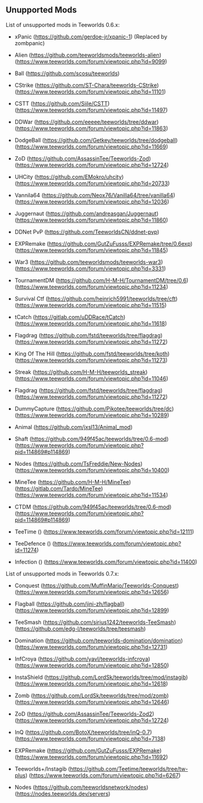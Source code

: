 ## Unupported Mods

List of unsupported mods in Teeworlds 0.6.x:

- xPanic (https://github.com/gerdoe-jr/xpanic-1) (Replaced by zombpanic)

- Alien (https://github.com/teeworldsmods/teeworlds-alien) (https://www.teeworlds.com/forum/viewtopic.php?id=9099)
- Ball (https://github.com/scosu/teeworlds)
- CStrike (https://github.com/ST-Chara/teeworlds-CStrike) (https://www.teeworlds.com/forum/viewtopic.php?id=11101)
- CSTT (https://github.com/Siile/CSTT) (https://www.teeworlds.com/forum/viewtopic.php?id=11497)
- DDWar (https://github.com/eeeee/teeworlds/tree/ddwar) (https://www.teeworlds.com/forum/viewtopic.php?id=11863)
- DodgeBall (https://github.com/Getkey/teeworlds/tree/dodgeball) (https://www.teeworlds.com/forum/viewtopic.php?id=11669)
- ZoD (https://github.com/AssassinTee/Teeworlds-Zod) (https://www.teeworlds.com/forum/viewtopic.php?id=12724)
- UHCity (https://github.com/EMokro/uhcity) (https://www.teeworlds.com/forum/viewtopic.php?id=20733)
- Vannila64 (https://github.com/Neox76/Vanilla64/tree/vanilla64) (https://www.teeworlds.com/forum/viewtopic.php?id=12036)
- Juggernaut (https://github.com/andreasgan/Juggernaut) (https://www.teeworlds.com/forum/viewtopic.php?id=11860)
- DDNet PvP (https://github.com/TeeworldsCN/ddnet-pvp)

- EXPRemake (https://github.com/GutZuFusss/EXPRemake/tree/0.6exp) (https://www.teeworlds.com/forum/viewtopic.php?id=11845)
- War3 (https://github.com/teeworldsmods/teeworlds-war3) (https://www.teeworlds.com/forum/viewtopic.php?id=3331)
- TournamentDM (https://github.com/H-M-H/TournamentDM/tree/0.6) (https://www.teeworlds.com/forum/viewtopic.php?id=11234)
- Survival Ctf (https://github.com/heinrich5991/teeworlds/tree/cft) (https://www.teeworlds.com/forum/viewtopic.php?id=11515)
- tCatch (https://gitlab.com/uDDRace/tCatch) (https://www.teeworlds.com/forum/viewtopic.php?id=11618)
- Flagdrag (https://github.com/fstd/teeworlds/tree/flagdrag) (https://www.teeworlds.com/forum/viewtopic.php?id=11272)
- King Of The Hill (https://github.com/fstd/teeworlds/tree/koth) (https://www.teeworlds.com/forum/viewtopic.php?id=11273)
- Streak (https://github.com/H-M-H/teeworlds_streak) (https://www.teeworlds.com/forum/viewtopic.php?id=11046)
- Flagdrag (https://github.com/fstd/teeworlds/tree/flagdrag) (https://www.teeworlds.com/forum/viewtopic.php?id=11272)
- DummyCapture (https://github.com/Pikotee/teeworlds/tree/dc) (https://www.teeworlds.com/forum/viewtopic.php?id=10289)
- Animal (https://github.com/jxsl13/Animal_mod)

- Shaft (https://github.com/949f45ac/teeworlds/tree/0.6-mod) (https://www.teeworlds.com/forum/viewtopic.php?pid=114869#p114869)

- Nodes (https://github.com/TsFreddie/New-Nodes) (https://www.teeworlds.com/forum/viewtopic.php?id=10400)
- MineTee (https://github.com/H-M-H/MineTee) (https://gitlab.com/Tardo/MineTee) (https://www.teeworlds.com/forum/viewtopic.php?id=11534)
- CTDM (https://github.com/949f45ac/teeworlds/tree/0.6-mod) (https://www.teeworlds.com/forum/viewtopic.php?pid=114869#p114869)

- TeeTime () (https://www.teeworlds.com/forum/viewtopic.php?id=12111)
- TeeDefence () (https://www.teeworlds.com/forum/viewtopic.php?id=11274)

- Infection () (https://www.teeworlds.com/forum/viewtopic.php?id=11400)

List of unsupported mods in Teeworlds 0.7.x:

- Conquest (https://github.com/MuffinMario/Teeworlds-Conquest) (https://www.teeworlds.com/forum/viewtopic.php?id=12656)
- Flagball (https://github.com/jini-zh/flagball) (https://www.teeworlds.com/forum/viewtopic.php?id=12899)
- TeeSmash (https://github.com/sirius1242/teeworlds-TeeSmash) (https://github.com/edg-l/teeworlds/tree/teesmash)
- Domination (https://github.com/teeworlds-domination/domination) (https://www.teeworlds.com/forum/viewtopic.php?id=12731)
- InfCroya (https://github.com/yavl/teeworlds-infcroya) (https://www.teeworlds.com/forum/viewtopic.php?id=12850)
- InstaShield (https://github.com/LordSk/teeworlds/tree/mod/instagib) (https://www.teeworlds.com/forum/viewtopic.php?id=12618)
- Zomb (https://github.com/LordSk/teeworlds/tree/mod/zomb) (https://www.teeworlds.com/forum/viewtopic.php?id=12646)
- ZoD (https://github.com/AssassinTee/Teeworlds-Zod2) (https://www.teeworlds.com/forum/viewtopic.php?id=12724)


- InQ (https://github.com/BotoX/teeworlds/tree/inQ-0.7) (https://www.teeworlds.com/forum/viewtopic.php?id=7138)
- EXPRemake (https://github.com/GutZuFusss/EXPRemake) (https://www.teeworlds.com/forum/viewtopic.php?id=11692)
- Teeworlds+/Instagib (https://github.com/Teetime/teeworlds/tree/tw-plus) (https://www.teeworlds.com/forum/viewtopic.php?id=6267)

- Nodes (https://github.com/teeworldsnetwork/nodes) (https://nodes.teeworlds.dev/servers)
